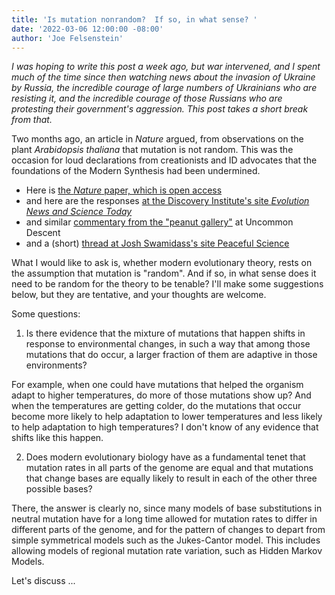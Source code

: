 ```yaml
---
title: 'Is mutation nonrandom?  If so, in what sense? '
date: '2022-03-06 12:00:00 -08:00'
author: 'Joe Felsenstein'
---
```


_I was hoping to write this post a week ago, but war intervened,
and I spent much of the time since then watching news about
the invasion of Ukraine by Russia, the incredible courage
of large numbers of Ukrainians who are resisting it, and the
incredible courage of those Russians who are protesting their
government's aggression. This post takes a short break from
that._

Two months ago, an article in _Nature_ argued, from observations
on the plant _Arabidopsis thaliana_ that mutation is not
random.  This was the occasion for loud declarations from
creationists and ID advocates that the foundations of the
Modern Synthesis had been undermined.

* Here is [the _Nature_ paper, which is open access](https://www.nature.com/articles/s41586-021-04269-6)
* and here are the responses [at the Discovery Institute's site _Evolution News and Science Today_](https://evolutionnews.org/2022/02/new-study-in-nature-showing-non-random-mutation-spells-trouble-for-neo-darwinism/)
* and similar [commentary from the "peanut gallery"](https://uncommondescent.com/intelligent-design/are-mutations-really-random/) at Uncommon Descent
* and a (short) [thread at Josh Swamidass's site Peaceful Science](https://discourse.peacefulscience.org/t/mutation-bias-reflects-natural-selection-in-arabidopsis-thaliana/14724)

What I would like to ask is, whether modern evolutionary theory,
rests on the assumption that mutation is "random".  And if so,
in what sense does it need to be random for the theory to be
tenable?  I'll make some suggestions below, but they are 
tentative, and your thoughts are welcome.

<!--more-->

Some questions:


1. Is there evidence that the mixture of mutations that happen
shifts in response to environmental changes, in such a way that
among those mutations that do occur, a larger fraction of them
are adaptive in those environments?

For example, when one could have mutations that helped the organism
adapt to higher temperatures, do more of those mutations show up?  And when the temperatures are getting colder, do the mutations
that occur become more likely to help adaptation to lower temperatures and less likely to help adaptation to high temperatures?  I
don't know of any evidence that shifts like this happen.

2. Does modern evolutionary biology have as a fundamental
tenet that mutation rates in all parts of the genome are equal
and that mutations that change bases are equally
likely to result in each of the other three possible bases?

There, the answer is clearly no, since many models of base
substitutions in neutral mutation have for a long time allowed
for mutation rates to differ in different parts of the genome,
and for the pattern of changes to depart from simple symmetrical
models such as the Jukes-Cantor model.  This includes allowing
models of regional mutation rate variation, such as Hidden
Markov Models.

<p>
Let's discuss ...


